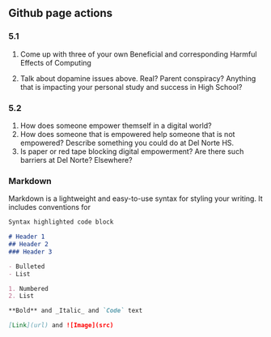 ## **Github page actions**
### 5.1
1. Come up with three of your own Beneficial and corresponding Harmful Effects of Computing

3. Talk about dopamine issues above. Real? Parent conspiracy? Anything that is impacting your personal study and success in High School?
### 5.2
1. How does someone empower themself in a digital world?
2. How does someone that is empowered help someone that is not empowered? Describe something you could do at Del Norte HS.
3. Is paper or red tape blocking digital empowerment? Are there such barriers at Del Norte? Elsewhere?

### Markdown

Markdown is a lightweight and easy-to-use syntax for styling your writing. It includes conventions for

```markdown
Syntax highlighted code block

# Header 1
## Header 2
### Header 3

- Bulleted
- List

1. Numbered
2. List

**Bold** and _Italic_ and `Code` text

[Link](url) and ![Image](src)
```
